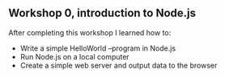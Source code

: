 ## Workshop 0, introduction to Node.js

After completing this workshop I learned how to:

- Write a simple HelloWorld –program in Node.js
- Run Node.js on a local computer
- Create a simple web server and output data to the browser
